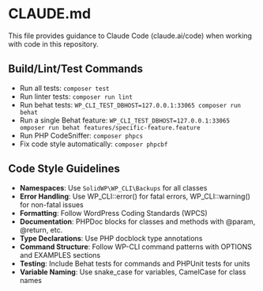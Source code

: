# CLAUDE.md

This file provides guidance to Claude Code (claude.ai/code) when working with code in this repository.

## Build/Lint/Test Commands
- Run all tests: `composer test`
- Run linter tests: `composer run lint`
- Run behat tests: `WP_CLI_TEST_DBHOST=127.0.0.1:33065 composer run behat`
- Run a single Behat feature: `WP_CLI_TEST_DBHOST=127.0.0.1:33065 omposer run behat features/specific-feature.feature`
- Run PHP CodeSniffer: `composer phpcs`
- Fix code style automatically: `composer phpcbf`

## Code Style Guidelines
- **Namespaces**: Use `SolidWP\WP_CLI\Backups` for all classes
- **Error Handling**: Use WP_CLI::error() for fatal errors, WP_CLI::warning() for non-fatal issues
- **Formatting**: Follow WordPress Coding Standards (WPCS)
- **Documentation**: PHPDoc blocks for classes and methods with @param, @return, etc.
- **Type Declarations**: Use PHP docblock type annotations
- **Command Structure**: Follow WP-CLI command patterns with OPTIONS and EXAMPLES sections
- **Testing**: Include Behat tests for commands and PHPUnit tests for units
- **Variable Naming**: Use snake_case for variables, CamelCase for class names
